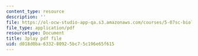 ```yaml
---
content_type: resource
description: ''
file: https://ol-ocw-studio-app-qa.s3.amazonaws.com/courses/5-07sc-biological-chemistry-i-fall-2013/d018d0ba633280925bc75c196e65f615_cOD4yhZVZMY.pdf
file_type: application/pdf
resourcetype: Document
title: 3play pdf file
uid: d018d0ba-6332-8092-5bc7-5c196e65f615
---
```

